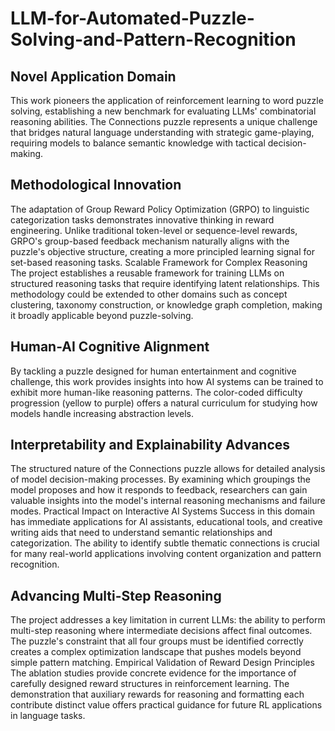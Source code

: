# LLM-for-Automated-Puzzle-Solving-and-Pattern-Recognition
## Novel Application Domain
This work pioneers the application of reinforcement learning to word puzzle solving, establishing a new benchmark for evaluating LLMs' combinatorial reasoning abilities. The Connections puzzle represents a unique challenge that bridges natural language understanding with strategic game-playing, requiring models to balance semantic knowledge with tactical decision-making.
## Methodological Innovation
The adaptation of Group Reward Policy Optimization (GRPO) to linguistic categorization tasks demonstrates innovative thinking in reward engineering. Unlike traditional token-level or sequence-level rewards, GRPO's group-based feedback mechanism naturally aligns with the puzzle's objective structure, creating a more principled learning signal for set-based reasoning tasks.
Scalable Framework for Complex Reasoning
The project establishes a reusable framework for training LLMs on structured reasoning tasks that require identifying latent relationships. This methodology could be extended to other domains such as concept clustering, taxonomy construction, or knowledge graph completion, making it broadly applicable beyond puzzle-solving.
## Human-AI Cognitive Alignment
By tackling a puzzle designed for human entertainment and cognitive challenge, this work provides insights into how AI systems can be trained to exhibit more human-like reasoning patterns. The color-coded difficulty progression (yellow to purple) offers a natural curriculum for studying how models handle increasing abstraction levels.
## Interpretability and Explainability Advances
The structured nature of the Connections puzzle allows for detailed analysis of model decision-making processes. By examining which groupings the model proposes and how it responds to feedback, researchers can gain valuable insights into the model's internal reasoning mechanisms and failure modes.
Practical Impact on Interactive AI Systems
Success in this domain has immediate applications for AI assistants, educational tools, and creative writing aids that need to understand semantic relationships and categorization. The ability to identify subtle thematic connections is crucial for many real-world applications involving content organization and pattern recognition.
## Advancing Multi-Step Reasoning
The project addresses a key limitation in current LLMs: the ability to perform multi-step reasoning where intermediate decisions affect final outcomes. The puzzle's constraint that all four groups must be identified correctly creates a complex optimization landscape that pushes models beyond simple pattern matching.
Empirical Validation of Reward Design Principles
The ablation studies provide concrete evidence for the importance of carefully designed reward structures in reinforcement learning. The demonstration that auxiliary rewards for reasoning and formatting each contribute distinct value offers practical guidance for future RL applications in language tasks.
